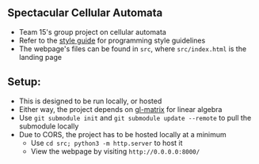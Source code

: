 ## Spectacular Cellular Automata
  - Team 15's group project on cellular automata
  - Refer to the [style guide](docs/STYLE.md) for programming style guidelines
  - The webpage's files can be found in `src`, where `src/index.html` is the landing page

## Setup:
  - This is designed to be run locally, or hosted
  - Either way, the project depends on [gl-matrix](https://github.com/toji/gl-matrix) for linear algebra
  - Use `git submodule init` and `git submodule update --remote` to pull the submodule locally
  - Due to CORS, the project has to be hosted locally at a minimum
    - Use `cd src; python3 -m http.server` to host it
    - View the webpage by visiting `http://0.0.0.0:8000/`